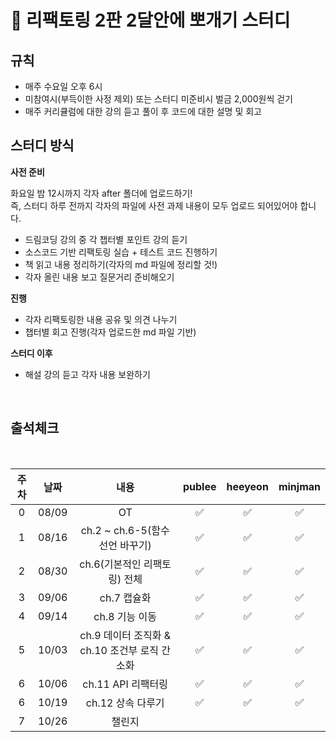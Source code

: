 # :school: 리팩토링 2판 2달안에 뽀개기 스터디

## 규칙

- 매주 수요일 오후 6시
- 미참여시(부득이한 사정 제외) 또는 스터디 미준비시 벌금 2,000원씩 걷기
- 매주 커리큘럼에 대한 강의 듣고 풀이 후 코드에 대한 설명 및 회고

## 스터디 방식

**사전 준비**

화요일 밤 12시까지 각자 after 폴더에 업로드하기! <br />
즉, 스터디 하루 전까지 각자의 파일에 사전 과제 내용이 모두 업로드 되어있어야 합니다.

- 드림코딩 강의 중 각 챕터별 포인트 강의 듣기
- 소스코드 기반 리팩토링 실습 + 테스트 코드 진행하기
- 책 읽고 내용 정리하기(각자의 md 파일에 정리할 것!)
- 각자 올린 내용 보고 질문거리 준비해오기

**진행**

- 각자 리팩토링한 내용 공유 및 의견 나누기
- 챕터별 회고 진행(각자 업로드한 md 파일 기반)

**스터디 이후**

- 해설 강의 듣고 각자 내용 보완하기

<br/>

<pr>

## 출석체크

  <br/>

| 주차 | 날짜  |                     내용                      | publee | heeyeon | minjman |
| :--: | :---: | :-------------------------------------------: | :----: | :-----: | :-----: |
|  0   | 08/09 |                      OT                       |   ✅   |   ✅    |   ✅    |
|  1   | 08/16 |        ch.2 ~ ch.6-5(함수 선언 바꾸기)        |   ✅   |   ✅    |   ✅    |
|  2   | 08/30 |         ch.6(기본적인 리팩토링) 전체          |   ✅   |   ✅    |   ✅    |
|  3   | 09/06 |                  ch.7 캡슐화                  |   ✅   |   ✅    |   ✅    |
|  4   | 09/14 |                ch.8 기능 이동                 |   ✅   |   ✅    |   ✅    |
|  5   | 10/03 | ch.9 데이터 조직화 & ch.10 조건부 로직 간소화 |   ✅   |   ✅    |   ✅    |
|  6   | 10/06 |              ch.11 API 리팩터링               |    ✅     |    ✅      |    ✅      |
|  6   | 10/19 |              ch.12 상속 다루기               |    ✅     |    ✅      |    ✅      |
|  7   | 10/26 |              챌린지               |         |          |          |

</pr>
